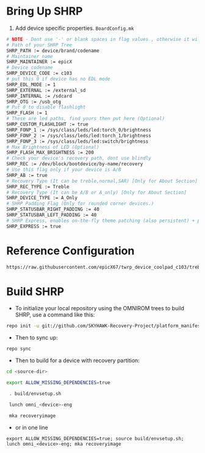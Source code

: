 # Bring Up SHRP

1. Add device specific properties. `BoardConfig.mk`
```bash
# NOTE - Dont use '-' or blank spaces in flag values , otherwise it will create build errors or other bugs in recovery (Excluding SHRP_PATH,SHRP_REC). 
# Path of your SHRP Tree
SHRP_PATH := device/brand/codename
# Maintainer name
SHRP_MAINTAINER := epicX
# Device codename
SHRP_DEVICE_CODE := c103
# put this 0 if device has no EDL mode
SHRP_EDL_MODE := 1
SHRP_EXTERNAL := /external_sd
SHRP_INTERNAL := /sdcard
SHRP_OTG := /usb_otg
# Put 0 to disable flashlight
SHRP_FLASH := 1
# These are led paths, find yours then put here (Optional)
SHRP_CUSTOM_FLASHLIGHT := true
SHRP_FONP_1 := /sys/class/leds/led:torch_0/brightness
SHRP_FONP_2 := /sys/class/leds/led:torch_1/brightness
SHRP_FONP_3 := /sys/class/leds/led:switch/brightness
# Max Brightness of LED (Optional)
SHRP_FLASH_MAX_BRIGHTNESS := 200
# Check your device's recovery path, dont use blindly
SHRP_REC := /dev/block/bootdevice/by-name/recovery
# Use this flag only if your device is A/B
SHRP_AB := true
# Recovery Type (It can be treble,normal,SAR) [Only for About Section]
SHRP_REC_TYPE := Treble
# Recovery Type (It can be A/B or A_only) [Only for About Section]
SHRP_DEVICE_TYPE := A_Only
# SHRP Padding Flag (Only for rounded corner devices.)
SHRP_STATUSBAR_RIGHT_PADDING := 40
SHRP_STATUSBAR_LEFT_PADDING := 40
# SHRP Express, enables on-the-fly theme patching (also persistent) + persistent lock
SHRP_EXPRESS := true
```

# Reference Configuration

```bash
https://raw.githubusercontent.com/epicX67/twrp_device_coolpad_c103/treble/BoardConfig.mk
```

# Build SHRP


* To initialize your local repository using the OMNIROM trees to build SHRP, use a command like this:

```bash
repo init -u git://github.com/SKYHAWK-Recovery-Project/platform_manifest_twrp_omni.git -b 9.0
```
* Then to sync up:

```bash
repo sync
```

* Then to build for a device with recovery partition:

```bash
cd <source-dir>

export ALLOW_MISSING_DEPENDENCIES=true

 . build/envsetup.sh

 lunch omni_<device>-eng

 mka recoveryimage
```

* or in one line
```
export ALLOW_MISSING_DEPENDENCIES=true; source build/envsetup.sh; lunch omni_<device>-eng; mka recoveryimage
```
